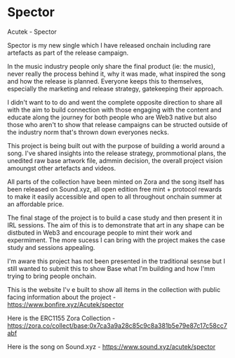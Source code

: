 # Spector
Acutek - Spector

Spector is my new single which I have released onchain including rare artefacts as part of the release campaign.

In the music industry people only share the final product (ie: the music), never really the process behind it, why it was made, what inspired the song and how the release is planned. Everyone keeps this to themselves, especially the marketing and release strategy, gatekeeping their approach. 

I didn't want to to do and went the complete opposite direction to share all with the aim to build connection with those engaging with the content and educate along the journey for both people who are Web3 native but also those who aren't to show that release campaigns can be structed outside of the industry norm that's thrown down everyones necks. 

This project is being built out with the purpose of building a world around a song. I've shared insights into the release strategy, prommotional plans, the unedited raw base artwork file, admmin decision, the overall project vision amoungst other artefacts and videos. 

All parts of the collection have been minted on Zora and the song itself has been released on Sound.xyz, all open edition free mint + protocol rewards to make it easily accessible and open to all throughout onchain summer at an affordable price. 

The final stage of the project is to build a case study and then present it in IRL sessions. The aim of this is to demonstrate that art in any shape can be distbuted in Web3 and encourage people to mint their work and expermiment. The more sucess I can bring with the project makes the case study and sessions appealing. 

I'm aware this project has not been presented in the traditional sesnse but I still wanted to submit this to show Base what I'm building and how I'mm trying to bring people onchain. 

This is the website I'v e built to show all items in the collection with public facing information about the project - https://www.bonfire.xyz/Acutek/spector

Here is the ERC1155 Zora Collection - https://zora.co/collect/base:0x7ca3a9a28c85c9c8a381b5e79e87c17c58cc7abf

Here is the song on Sound.xyz - https://www.sound.xyz/acutek/spector

